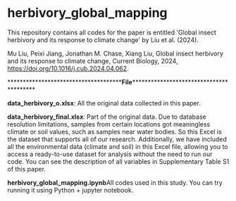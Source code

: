 # herbivory_global_mapping
This repository contains all codes for the paper is entitled 'Global insect herbivory and its response to climate change' by Liu et al. (2024).

Mu Liu, Peixi Jiang, Jonathan M. Chase, Xiang Liu,
Global insect herbivory and its response to climate change,
Current Biology,
2024,
https://doi.org/10.1016/j.cub.2024.04.062.

\*\*\*\*\*\*\*\*\*\*\*\*\*\*\*\*\*\*\*\*\*\*\*\*\*\*\*\*\*\*\*\*\*\*\*\*\***File******************************************

**data_herbivory_o.xlsx**: All the original data collected in this paper.

**data_herbivory_final.xlsx**: Part of the original data. Due to database resolution limitations, samples from certain locations got meaningless climate or soil values, such as samples near water bodies. So this Excel is the dataset that supports all of our research. Additionally, we have included all the environmental data (climate and soil) in this Excel file, allowing you to access a ready-to-use dataset for analysis without the need to run our code. You can see the description of all variables in Supplementary Table S1 of this paper.

**herbivory_global_mapping.ipynb**All codes used in this study. You can try running it using Python + jupyter notebook.


